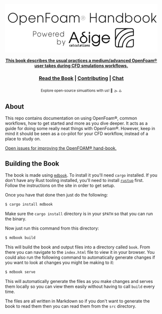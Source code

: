 <div align="center">
  <p align="center">
    <a href="https://www.adigecalculations.com/">
    <img src="src/images/powered_by_adige.png" alt="Adige OF book logo" >
  </p>
  <strong>This book describes the usual practices a medium/advanced OpenFoam® user takes during CFD smulations workflows. </strong>

  <h3>
    <a href="https://openfoam-handbook.adigecalculations.com/">Read the Book</a>
    <span> | </span>
    <a href="https://github.com/Adige-Calculations/OpenFOAM-handbook">Contributing</a>
    <span> | </span>
    <a href="https://www.adigecalculations.com/contact">Chat</a>
  </h3>

  <sub>Explore open-source simualtions with us! 🌊 🌫 ♨️ </sub>
</div>

## About

This repo contains documentation on using OpenFoam®, common workflows, how
to get started and more as you dive deeper. It acts as a guide for doing some really neat things with OpenFoam®.
However, keep in mind it should be seen as a co-pilot for your CFD workflow, instead of a place to study on.

[Open issues for improving the OpenFOAM® hand-book.][book-issues]

[book-issues]: https://github.com/Adige-Calculations/OpenFOAM-handbook/issues

## Building the Book

The book is made using [`mdbook`][mdbook]. To install it you'll need `cargo`
installed. If you don't have any Rust tooling installed, you'll need to install
[`rustup`][rustup] first. Follow the instructions on the site in order to get
setup.

Once you have that done then just do the following:

```bash
$ cargo install mdbook
```

Make sure the `cargo install` directory is in your `$PATH` so that you can run
the binary.

Now just run this command from this directory:

```bash
$ mdbook build
```

This will build the book and output files into a directory called `book`. From
there you can navigate to the `index.html` file to view it in your browser. You
could also run the following command to automatically generate changes if you
want to look at changes you might be making to it:

```bash
$ mdbook serve
```

This will automatically generate the files as you make changes and serves them
locally so you can view them easily without having to call `build` every time.

The files are all written in Markdown so if you don't want to generate the book
to read them then you can read them from the `src` directory.

[mdbook]: https://github.com/rust-lang-nursery/mdBook
[rustup]: https://github.com/rust-lang-nursery/rustup.rs/
